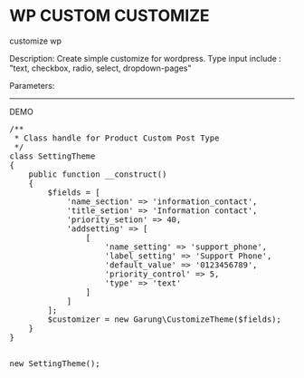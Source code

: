# WP CUSTOM CUSTOMIZE
customize wp

Description:
Create simple customize for wordpress. Type input include : "text, checkbox, radio, select, dropdown-pages"

Parameters:
<hr>
DEMO
</hr>
<pre>
/**
 * Class handle for Product Custom Post Type
 */
class SettingTheme
{
    public function __construct()
    {
        $fields = [
            'name_section' => 'information_contact',
            'title_setion' => 'Information contact',
            'priority_setion' => 40,
            'addsetting' => [
                [
                    'name_setting' => 'support_phone',
                    'label_setting' => 'Support Phone',
                    'default_value' => '0123456789',
                    'priority_control' => 5,
                    'type' => 'text'
                ]
            ]
        ];
        $customizer = new Garung\CustomizeTheme($fields);
    }
}

new SettingTheme();
</pre>


